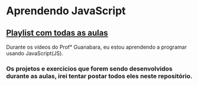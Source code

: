 # Aprendendo JavaScript

## [Playlist com todas as aulas](https://youtube.com/playlist?list=PLHz_AreHm4dlsK3Nr9GVvXCbpQyHQl1o1) 

Durante os vídeos do Prof° Guanabara, eu estou aprendendo a programar usando JavaScript(JS).

### Os projetos e exercicios  que forem sendo desenvolvidos durante as aulas, irei tentar postar todos eles neste repositório.
